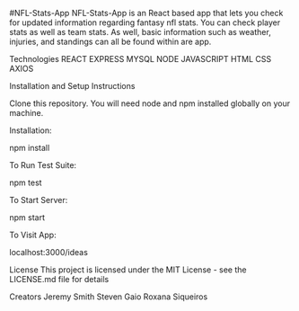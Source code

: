 #NFL-Stats-App
NFL-Stats-App is an React based app that lets you check for updated information regarding fantasy nfl stats. You can check player stats as well as team stats. As well, basic information such as weather, injuries, and standings can all be found within are app.

Technologies
REACT EXPRESS MYSQL NODE JAVASCRIPT HTML CSS AXIOS

Installation and Setup Instructions

Clone this repository. You will need node and npm installed globally on your machine.

Installation:

npm install

To Run Test Suite:

npm test

To Start Server:

npm start

To Visit App:

localhost:3000/ideas

License
This project is licensed under the MIT License - see the LICENSE.md file for details

Creators
Jeremy Smith Steven Gaio Roxana Siqueiros

